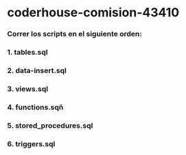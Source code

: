 # coderhouse-comision-43410

### Correr los scripts en el siguiente orden: 
### 1. tables.sql
### 2. data-insert.sql
### 3. views.sql
### 4. functions.sqñ
### 5. stored_procedures.sql
### 6. triggers.sql
